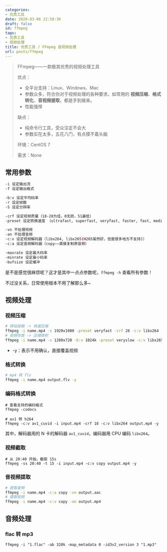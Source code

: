 ```yaml
---
categories:
- 优质工具
date: 2020-03-06 22:58:30
draft: false
id: ffmpeg
tags:
- 优质工具
- 视频处理
title: 优质工具 / FFmpeg 音视频处理
url: posts/ffmpeg
---
```


> FFmpeg——一款极其优秀的视频处理工具
>
> 优点：
>
> - 全平台支持：Linux、Windows、Mac
> - 参数众多，符合你对于视频处理的各种要求。如常用的 **视频压缩**、**格式转化**、**音视频提取**，都是手到擒来。
> - 性能强悍
>
> 缺点：
>
> - 纯命令行工具，受众注定不会大
> - 参数实在太多，五花八门，有点摸不着头脑
>
> 环境：CentOS 7
>
> 需求：None

## 常用参数

```bash
-i 设定输出流
-f 设定输出格式

-b:v 设定平均码率
-r 设定帧数
-S 设定分辨率

-crf 设定视频质量（18-28为佳，0无损，51最低）
-preset 设定转换速度 （ultrafast, superfast, veryfast, faster, fast, medium, slow, slower, veryslow, placebo(不建议))

-vn 不处理视频
-an 不处理音频
-c:v 设定视频解码器（libx264, libx265(H265虽然好，但是很多地方不支持)）
-c:a 设定音频解码器（copy——直接复制原音频）

-maxrate 设定最大码率
-minrate 设定最小码率
-bufsize 设定缓冲
```

是不是感觉很麻烦呢？这才是其中一点点参数呢，`ffmpeg -h` 查看所有参数！

不过没关系，日常使用根本不用了解那么多~

## 视频处理

### 视频压缩

```bash
# 网站投稿 -> 快速压缩
ffmpeg -i name.mp4 -s 1920x1080 -preset veryfast -crf 28 -c:v libx264 -c:a copy -f mp4 output.mp4 -y
# 视频存放 -> 压缩体积
ffmpeg -i name.mp4 -s 1280x720 -b:v 1024k -preset veryslow -c:v libx265 -f mp4 output.mp4 -y
```

- -y：表示不用确认，直接覆盖视频

### 格式转换

```bash
# mp4 转 flv
ffmpeg -i name.mp4 output.flv -y
```

### 编码格式转换

```shell
# 查看支持的编码格式
ffmpeg -codecs

# av1 转 h264
ffmpeg -c:v av1_cuvid -i input.mp4 -crf 18 -c:v libx264 output.mp4 -y
```

其中，解码器用的 N 卡的解码器 `av1_cuvid`，编码器用 CPU 编码 `libx264`。
### 视频截取

```shell
# 从 20:40 开始，截取 15s
ffmpeg -ss 20:40 -t 15 -i input.mp4 -c:v copy output.mp4 -y
```

### 音视频提取

```bash
# 提取音频
ffmpeg -i name.mp4 -c:a copy -vn output.aac
# 提取视频
ffmpeg -i name.mp4 -c:v copy -an output.mp4
```

## 音频处理

### flac 转 mp3

```
ffmpeg -i "1.flac" -ab 320k -map_metadata 0 -id3v2_version 3 "1.mp3"
```
